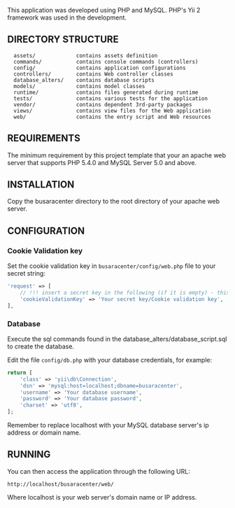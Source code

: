 This application was developed using PHP and MySQL.
PHP's Yii 2 framework was used in the development.

DIRECTORY STRUCTURE
-------------------

      assets/             contains assets definition
      commands/           contains console commands (controllers)
      config/             contains application configurations
      controllers/        contains Web controller classes
      database_alters/    contains database scripts 
      models/             contains model classes
      runtime/            contains files generated during runtime
      tests/              contains various tests for the application
      vendor/             contains dependent 3rd-party packages
      views/              contains view files for the Web application
      web/                contains the entry script and Web resources



REQUIREMENTS
------------

The minimum requirement by this project template that your an apache web server that supports PHP 5.4.0 and MySQL Server 5.0 and above.


INSTALLATION
------------

Copy the busaracenter directory to the root directory of your apache web server.

CONFIGURATION
-------------
### Cookie Validation key
Set the cookie validation key in `busaracenter/config/web.php` file to your secret string:

```php
'request' => [
    // !!! insert a secret key in the following (if it is empty) - this is required by cookie validation
    'cookieValidationKey' => 'Your secret key/Cookie validation key',
],
```

### Database
Execute the sql commands found in the database_alters/database_script.sql to create the database.

Edit the file `config/db.php` with your database credentials, for example:

```php
return [
    'class' => 'yii\db\Connection',
    'dsn' => 'mysql:host=localhost;dbname=busaracenter',
    'username' => 'Your database username',
    'password' => 'Your database password',
    'charset' => 'utf8',
];
```
Remember to replace localhost with your MySQL database server's ip address or domain name.


RUNNING
-------
You can then access the application through the following URL:

~~~
http://localhost/busaracenter/web/
~~~

Where localhost is your web server's domain name or IP address.
